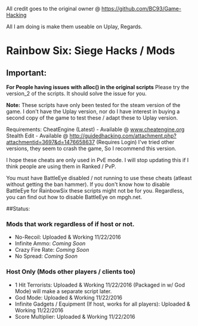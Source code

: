 All credit goes to the original owner @ https://github.com/BC93/Game-Hacking

All I am doing is make them useable on Uplay, Regards.

# Rainbow Six: Siege Hacks / Mods

## Important:
**For People having issues with alloc() in the original scripts** Please try the version_2 of the scripts. It should solve the issue for you.

**Note:** These scripts have only been tested for the steam version of the game. I don't have the Uplay version, nor do I have interest in buying a second copy of the game to test these / adapt these to Uplay version.

Requirements: 
CheatEngine (Latest) - Available @ www.cheatengine.org
Stealth Edit - Available @ http://guidedhacking.com/attachment.php?attachmentid=3697&d=1476658637 (Requires Login)
I've tried other versions, they seem to crash the game, So I recommend this version.

I hope these cheats are only used in PvE mode. I will stop updating this if I think people are using them in Ranked / PvP.

You must have BattleEye disabled / not running to use these cheats (atleast without getting the ban hammer). If you don't know how to disable BattleEye for RainbowSix these scripts might not be for you. Regardless, you can find out how to disable BattleEye on mpgh.net.


##Status:
### Mods that work regardless of if host or not.
  
  * No-Recoil: Uploaded & Working 11/22/2016
  * Infinite Ammo: *Coming Soon*
  * Crazy Fire Rate: *Coming Soon*
  * No Spread: *Coming Soon*

### Host Only (Mods other players / clients too)
  
  * 1 Hit Terrorists: Uploaded & Working 11/22/2016 (Packaged in w/ God Mode) will make a separate script later.
  * God Mode: Uploaded & Working 11/22/2016
  * Infinite Gadgets / Equipment (If host, works for all players): Uploaded & Working 11/22/2016
  * Score Multiplier: Uploaded & Working 11/22/2016
  

